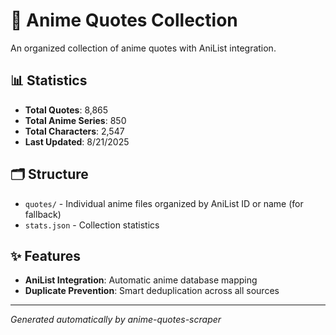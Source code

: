 # 🎌 Anime Quotes Collection

An organized collection of anime quotes with AniList integration.

## 📊 Statistics

- **Total Quotes**: 8,865
- **Total Anime Series**: 850
- **Total Characters**: 2,547
- **Last Updated**: 8/21/2025

## 🗂️ Structure

- `quotes/` - Individual anime files organized by AniList ID or name  (for fallback)
- `stats.json` - Collection statistics

## ✨ Features

- **AniList Integration**: Automatic anime database mapping
- **Duplicate Prevention**: Smart deduplication across all sources

---
*Generated automatically by anime-quotes-scraper*
